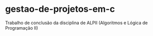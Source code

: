 # gestao-de-projetos-em-c
Trabalho de conclusão da disciplina de ALPII (Algoritmos e Lógica de Programação II)
